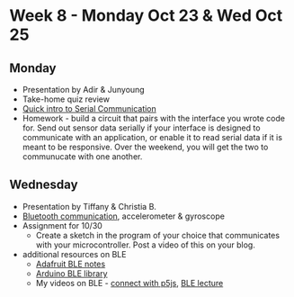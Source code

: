 # Week 8 - Monday Oct 23 & Wed Oct 25
## Monday
* Presentation by Adir & Junyoung 
* Take-home quiz review
* [Quick intro to Serial Communication](../week7/serial.md)
* Homework - build a circuit that pairs with the interface you wrote code for. Send out sensor data serially if your interface is designed to communicate with an application, or enable it to read serial data if it is meant to be responsive. Over the weekend, you will get the two to communucate with one another. 

## Wednesday
* Presentation by Tiffany & Christia B. 
* [Bluetooth communication](ble.md), accelerometer & gyroscope
* Assignment for 10/30
  * Create a sketch in the program of your choice that communicates with your microcontroller. Post a video of this on your blog. 
* additional resources on BLE
  * [Adafruit BLE notes](https://learn.adafruit.com/introduction-to-bluetooth-low-energy)
  * [Arduino BLE library](https://www.arduino.cc/reference/en/libraries/arduinoble/)
  * My videos on BLE - [connect with p5js](https://www.youtube.com/watch?v=MB_5Qr9637s), [BLE lecture](https://www.youtube.com/watch?v=hL1Dco7Bb2A)
